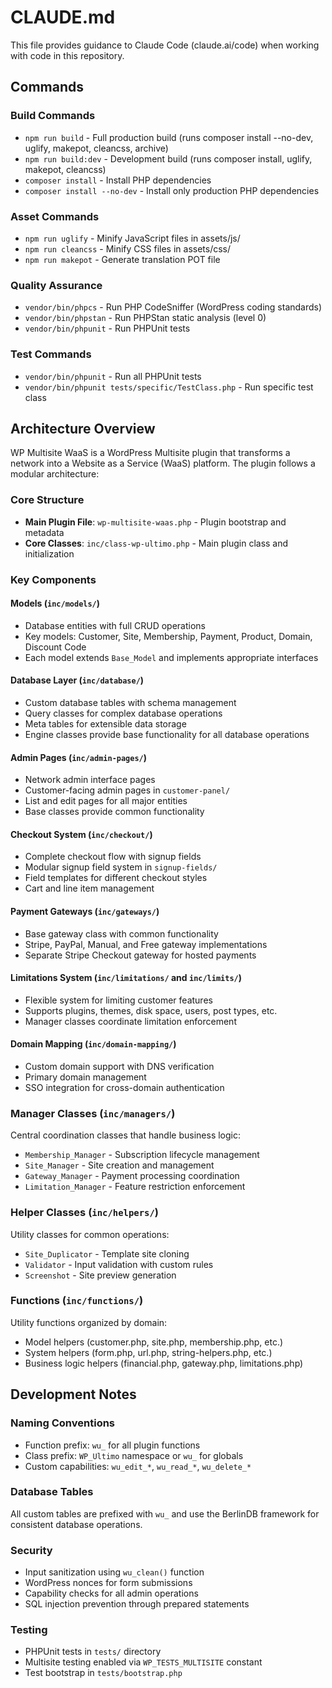 # CLAUDE.md

This file provides guidance to Claude Code (claude.ai/code) when working with code in this repository.

## Commands

### Build Commands
- `npm run build` - Full production build (runs composer install --no-dev, uglify, makepot, cleancss, archive)
- `npm run build:dev` - Development build (runs composer install, uglify, makepot, cleancss)
- `composer install` - Install PHP dependencies
- `composer install --no-dev` - Install only production PHP dependencies

### Asset Commands
- `npm run uglify` - Minify JavaScript files in assets/js/
- `npm run cleancss` - Minify CSS files in assets/css/
- `npm run makepot` - Generate translation POT file

### Quality Assurance
- `vendor/bin/phpcs` - Run PHP CodeSniffer (WordPress coding standards)
- `vendor/bin/phpstan` - Run PHPStan static analysis (level 0)
- `vendor/bin/phpunit` - Run PHPUnit tests

### Test Commands
- `vendor/bin/phpunit` - Run all PHPUnit tests
- `vendor/bin/phpunit tests/specific/TestClass.php` - Run specific test class

## Architecture Overview

WP Multisite WaaS is a WordPress Multisite plugin that transforms a network into a Website as a Service (WaaS) platform. The plugin follows a modular architecture:

### Core Structure
- **Main Plugin File**: `wp-multisite-waas.php` - Plugin bootstrap and metadata
- **Core Classes**: `inc/class-wp-ultimo.php` - Main plugin class and initialization

### Key Components

#### Models (`inc/models/`)
- Database entities with full CRUD operations
- Key models: Customer, Site, Membership, Payment, Product, Domain, Discount Code
- Each model extends `Base_Model` and implements appropriate interfaces

#### Database Layer (`inc/database/`)
- Custom database tables with schema management
- Query classes for complex database operations
- Meta tables for extensible data storage
- Engine classes provide base functionality for all database operations

#### Admin Pages (`inc/admin-pages/`)
- Network admin interface pages
- Customer-facing admin pages in `customer-panel/`
- List and edit pages for all major entities
- Base classes provide common functionality

#### Checkout System (`inc/checkout/`)
- Complete checkout flow with signup fields
- Modular signup field system in `signup-fields/`
- Field templates for different checkout styles
- Cart and line item management

#### Payment Gateways (`inc/gateways/`)
- Base gateway class with common functionality
- Stripe, PayPal, Manual, and Free gateway implementations
- Separate Stripe Checkout gateway for hosted payments

#### Limitations System (`inc/limitations/` and `inc/limits/`)
- Flexible system for limiting customer features
- Supports plugins, themes, disk space, users, post types, etc.
- Manager classes coordinate limitation enforcement

#### Domain Mapping (`inc/domain-mapping/`)
- Custom domain support with DNS verification
- Primary domain management
- SSO integration for cross-domain authentication

### Manager Classes (`inc/managers/`)
Central coordination classes that handle business logic:
- `Membership_Manager` - Subscription lifecycle management
- `Site_Manager` - Site creation and management
- `Gateway_Manager` - Payment processing coordination
- `Limitation_Manager` - Feature restriction enforcement

### Helper Classes (`inc/helpers/`)
Utility classes for common operations:
- `Site_Duplicator` - Template site cloning
- `Validator` - Input validation with custom rules
- `Screenshot` - Site preview generation

### Functions (`inc/functions/`)
Utility functions organized by domain:
- Model helpers (customer.php, site.php, membership.php, etc.)
- System helpers (form.php, url.php, string-helpers.php, etc.)
- Business logic helpers (financial.php, gateway.php, limitations.php)

## Development Notes

### Naming Conventions
- Function prefix: `wu_` for all plugin functions
- Class prefix: `WP_Ultimo` namespace or `wu_` for globals
- Custom capabilities: `wu_edit_*`, `wu_read_*`, `wu_delete_*`

### Database Tables
All custom tables are prefixed with `wu_` and use the BerlinDB framework for consistent database operations.

### Security
- Input sanitization using `wu_clean()` function
- WordPress nonces for form submissions
- Capability checks for all admin operations
- SQL injection prevention through prepared statements

### Testing
- PHPUnit tests in `tests/` directory
- Multisite testing enabled via `WP_TESTS_MULTISITE` constant
- Test bootstrap in `tests/bootstrap.php`
